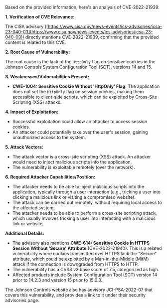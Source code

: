 Based on the provided information, here's an analysis of CVE-2022-21939:

**1. Verification of CVE Relevance:**

The CISA advisory ([https://www.cisa.gov/news-events/ics-advisories/icsa-23-040-03](https://www.cisa.gov/news-events/ics-advisories/icsa-23-040-03)) directly mentions CVE-2022-21939, confirming that the provided content is related to this CVE.

**2. Root Cause of Vulnerability:**

The root cause is the lack of the `HttpOnly` flag on sensitive cookies in the Johnson Controls System Configuration Tool (SCT), versions 14 and 15.

**3. Weaknesses/Vulnerabilities Present:**

*   **CWE-1004: Sensitive Cookie Without 'HttpOnly' Flag:** The application does not set the `HttpOnly` flag on session cookies, making them accessible to client-side scripts, which can be exploited by Cross-Site Scripting (XSS) attacks.

**4. Impact of Exploitation:**

*   Successful exploitation could allow an attacker to access session cookies.
*   An attacker could potentially take over the user's session, gaining unauthorized access to the system.

**5. Attack Vectors:**

*   The attack vector is a cross-site scripting (XSS) attack. An attacker would need to inject malicious scripts into the application.
*   The vulnerability is exploitable remotely (over the network).

**6. Required Attacker Capabilities/Position:**

*   The attacker needs to be able to inject malicious scripts into the application, typically through a user interaction (e.g., tricking a user into clicking a malicious link or visiting a compromised website).
*   The attack can be carried out remotely, without requiring local access to the affected system.
*   The attacker needs to be able to perform a cross-site scripting attack, which usually involves tricking a user into interacting with a malicious link or website.

**Additional Details:**

*   The advisory also mentions **CWE-614: Sensitive Cookie in HTTPS Session Without 'Secure' Attribute** (CVE-2022-21940). This is a related vulnerability where cookies transmitted over HTTPS lack the "Secure" attribute, which could be exploited by a Man-in-the-Middle (MitM) attack if the connection is downgraded from HTTPS to HTTP.
*   The vulnerability has a CVSS v3 base score of 7.5, categorized as high.
*   Affected products include System Configuration Tool (SCT) version 14 prior to 14.2.3 and version 15 prior to 15.0.3.

The Johnson Controls website also has advisory JCI-PSA-2022-07 that covers this vulnerability, and provides a link to it under their security advisories page.